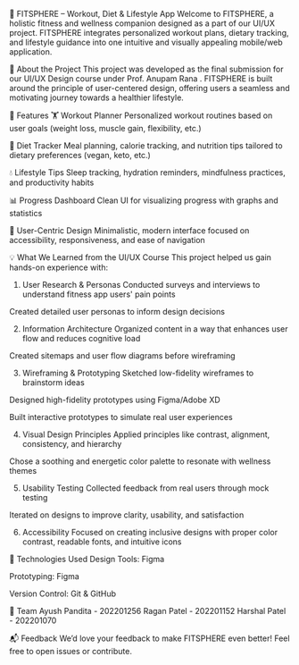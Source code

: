 🎯 FITSPHERE – Workout, Diet & Lifestyle App
Welcome to FITSPHERE, a holistic fitness and wellness companion designed as a part of our UI/UX project. FITSPHERE integrates personalized workout plans, dietary tracking, and lifestyle guidance into one intuitive and visually appealing mobile/web application.

🧠 About the Project
This project was developed as the final submission for our UI/UX Design course under Prof. Anupam Rana . FITSPHERE is built around the principle of user-centered design, offering users a seamless and motivating journey towards a healthier lifestyle.

🔧 Features
🏋️ Workout Planner
Personalized workout routines based on user goals (weight loss, muscle gain, flexibility, etc.)

🍎 Diet Tracker
Meal planning, calorie tracking, and nutrition tips tailored to dietary preferences (vegan, keto, etc.)

💧 Lifestyle Tips
Sleep tracking, hydration reminders, mindfulness practices, and productivity habits

📊 Progress Dashboard
Clean UI for visualizing progress with graphs and statistics

🎨 User-Centric Design
Minimalistic, modern interface focused on accessibility, responsiveness, and ease of navigation

💡 What We Learned from the UI/UX Course
This project helped us gain hands-on experience with:

1. User Research & Personas
Conducted surveys and interviews to understand fitness app users' pain points

Created detailed user personas to inform design decisions

2. Information Architecture
Organized content in a way that enhances user flow and reduces cognitive load

Created sitemaps and user flow diagrams before wireframing

3. Wireframing & Prototyping
Sketched low-fidelity wireframes to brainstorm ideas

Designed high-fidelity prototypes using Figma/Adobe XD

Built interactive prototypes to simulate real user experiences

4. Visual Design Principles
Applied principles like contrast, alignment, consistency, and hierarchy

Chose a soothing and energetic color palette to resonate with wellness themes

5. Usability Testing
Collected feedback from real users through mock testing

Iterated on designs to improve clarity, usability, and satisfaction

6. Accessibility
Focused on creating inclusive designs with proper color contrast, readable fonts, and intuitive icons

🚀 Technologies Used
Design Tools: Figma 

Prototyping: Figma

Version Control: Git & GitHub

🤝 Team
Ayush Pandita - 202201256
Ragan Patel - 202201152
Harshal Patel - 202201070

📬 Feedback
We’d love your feedback to make FITSPHERE even better! Feel free to open issues or contribute.

